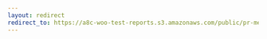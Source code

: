```yaml
---
layout: redirect
redirect_to: https://a8c-woo-test-reports.s3.amazonaws.com/public/pr-merge/36521/api/index.html
---
```

